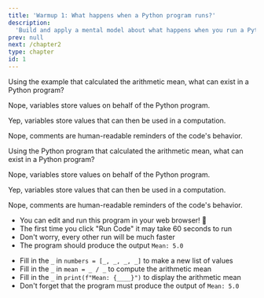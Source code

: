 ```yaml
---
title: 'Warmup 1: What happens when a Python program runs?'
description:
  'Build and apply a mental model about what happens when you run a Python program'
prev: null
next: /chapter2
type: chapter
id: 1
---
```


<exercise id="1" title="What are the Parts of a Python Program?" type="slides">

<slides source="chapter1_01_programparts">
</slides>

</exercise>

<exercise id="2" title="Check: Parts of a Python program">

Using the example that calculated the arithmetic mean, what can exist in a Python program?

<choice>

<opt text="Variables that provide a non-executable reminder of the code's behavior">

Nope, variables store values on behalf of the Python program.

</opt>

<opt text="Variables that store values used for the Python program's computation" correct="true">

Yep, variables store values that can then be used in a computation.

</opt>

<opt text="Comments with values that the Python program displays in its output">

Nope, comments are human-readable reminders of the code's behavior.

</opt>
</choice>

</exercise>

<exercise id="3" title="What Happens When a Python Program Runs?" type="slides">

<slides source="chapter1_01_notionalmachine">
</slides>

</exercise>

<exercise id="4" title="Check: Running a Python Program">

Using the Python program that calculated the arithmetic mean, what can exist in a Python program?

<choice>

<opt text="Variables that provide a human-readable reminder of the code's behavior">

Nope, variables store values on behalf of the Python program.

</opt>

<opt text="Variables that store values used for the Python program's computation" correct="true">

Yep, variables store values that can then be used in a computation.

</opt>

<opt text="Comments with values that the Python program displays in its output">

Nope, comments are human-readable reminders of the code's behavior.

</opt>
</choice>

</exercise>

<exercise id="5" title="Modifying a Python Program">

- You can edit and run this program in your web browser! 💯
- The first time you click "Run Code" it may take 60 seconds to run
- Don't worry, every other run will be much faster
- The program should produce the output `Mean: 5.0`

<codeblock id="01_03">

- Fill in the `_` in `numbers = [_, _, _, _]` to make a new list of values
- Fill in the `_` in `mean = _ / _` to compute the arithmetic mean
- Fill in the `_` in `print(f"Mean: {____}")` to display the arithmetic mean
- Don't forget that the program must produce the output of `Mean: 5.0`

</codeblock>

</exercise>


